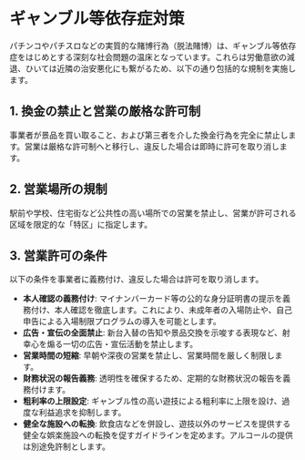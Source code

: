 # ギャンブル等依存症対策

パチンコやパチスロなどの実質的な賭博行為（脱法賭博）は、ギャンブル等依存症をはじめとする深刻な社会問題の温床となっています。これらは労働意欲の減退、ひいては近隣の治安悪化にも繋がるため、以下の通り包括的な規制を実施します。

## 1. 換金の禁止と営業の厳格な許可制

事業者が景品を買い取ること、および第三者を介した換金行為を完全に禁止します。営業は厳格な許可制へと移行し、違反した場合は即時に許可を取り消します。

## 2. 営業場所の規制

駅前や学校、住宅街など公共性の高い場所での営業を禁止し、営業が許可される区域を限定的な「特区」に指定します。

## 3. 営業許可の条件

以下の条件を事業者に義務付け、違反した場合は許可を取り消します。

*   **本人確認の義務付け**: マイナンバーカード等の公的な身分証明書の提示を義務付け、本人確認を徹底します。これにより、未成年者の入場防止や、自己申告による入場制限プログラムの導入を可能とします。
*   **広告・宣伝の全面禁止**: 新台入替の告知や景品交換を示唆する表現など、射幸心を煽る一切の広告・宣伝活動を禁止します。
*   **営業時間の短縮**: 早朝や深夜の営業を禁止し、営業時間を厳しく制限します。
*   **財務状況の報告義務**: 透明性を確保するため、定期的な財務状況の報告を義務付けます。
*   **粗利率の上限設定**: ギャンブル性の高い遊技による粗利率に上限を設け、過度な利益追求を抑制します。
*   **健全な施設への転換**: 飲食店などを併設し、遊技以外のサービスを提供する健全な娯楽施設への転換を促すガイドラインを定めます。アルコールの提供は別途免許制とします。
